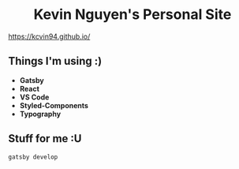 <h1 align="center">
  Kevin Nguyen's Personal Site
</h1>

https://kcvin94.github.io/

## Things I'm using :)

- **Gatsby**
- **React**
- **VS Code**
- **Styled-Components**
- **Typography**

## Stuff for me :U

`gatsby develop`
